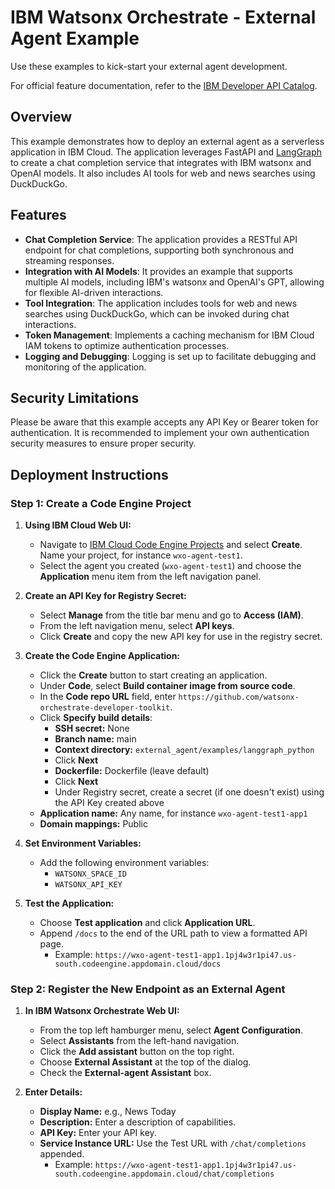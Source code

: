 # IBM Watsonx Orchestrate - External Agent Example

Use these examples to kick-start your external agent development.

For official feature documentation, refer to the [IBM Developer API Catalog](https://developer.ibm.com/apis/catalog/watsonorchestrate--custom-assistants/api/API--watsonorchestrate--ibm-watsonx-orchestrate-api#Register_an_external_chat_completions_agent__agents_external_chat_post).

## Overview

This example demonstrates how to deploy an external agent as a serverless application in IBM Cloud. The application leverages 
FastAPI and [LangGraph](https://www.langchain.com/langgraph) to create a chat completion service that integrates with IBM watsonx and OpenAI models. It also includes AI tools for web and news searches using DuckDuckGo.

## Features

- **Chat Completion Service**: The application provides a RESTful API endpoint for chat completions, supporting both synchronous and streaming responses.
- **Integration with AI Models**: It provides an example that supports multiple AI models, including IBM's watsonx and OpenAI's GPT, allowing for flexible AI-driven interactions.
- **Tool Integration**: The application includes tools for web and news searches using DuckDuckGo, which can be invoked during chat interactions.
- **Token Management**: Implements a caching mechanism for IBM Cloud IAM tokens to optimize authentication processes.
- **Logging and Debugging**: Logging is set up to facilitate debugging and monitoring of the application.

## Security Limitations

Please be aware that this example accepts any API Key or Bearer token for authentication. 
It is recommended to implement your own authentication security measures to ensure proper security.

## Deployment Instructions

### Step 1: Create a Code Engine Project

1. **Using IBM Cloud Web UI:**
   - Navigate to [IBM Cloud Code Engine Projects](https://cloud.ibm.com/containers/serverless/projects) and select **Create**. Name your project, for instance `wxo-agent-test1`.
   - Select the agent you created (`wxo-agent-test1`) and choose the **Application** menu item from the left navigation panel.

2. **Create an API Key for Registry Secret:**
   - Select **Manage** from the title bar menu and go to **Access (IAM)**.
   - From the left navigation menu, select **API keys**.
   - Click **Create** and copy the new API key for use in the registry secret.

3. **Create the Code Engine Application:**
   - Click the **Create** button to start creating an application.
   - Under **Code**, select **Build container image from source code**.
   - In the **Code repo URL** field, enter `https://github.com/watsonx-orchestrate-developer-toolkit`.
   - Click **Specify build details**:
     - **SSH secret:** None
     - **Branch name:** main
     - **Context directory:** `external_agent/examples/langgraph_python`
     - Click **Next**
     - **Dockerfile:** Dockerfile (leave default)
     - Click **Next**
     - Under Registry secret, create a secret (if one doesn't exist) using the API Key created above
   - **Application name:** Any name, for instance `wxo-agent-test1-app1`
   - **Domain mappings:** Public

4. **Set Environment Variables:**
   - Add the following environment variables:
     - `WATSONX_SPACE_ID`
     - `WATSONX_API_KEY`

5. **Test the Application:**
   - Choose **Test application** and click **Application URL**.
   - Append `/docs` to the end of the URL path to view a formatted API page.
     - Example: `https://wxo-agent-test1-app1.1pj4w3r1pi47.us-south.codeengine.appdomain.cloud/docs`

### Step 2: Register the New Endpoint as an External Agent

1. **In IBM Watsonx Orchestrate Web UI:**
   - From the top left hamburger menu, select **Agent Configuration**.
   - Select **Assistants** from the left-hand navigation.
   - Click the **Add assistant** button on the top right.
   - Choose **External Assistant** at the top of the dialog.
   - Check the **External-agent Assistant** box.

2. **Enter Details:**
   - **Display Name:** e.g., News Today
   - **Description:** Enter a description of capabilities.
   - **API Key:** Enter your API key.
   - **Service Instance URL:** Use the Test URL with `/chat/completions` appended.
     - Example: `https://wxo-agent-test1-app1.1pj4w3r1pi47.us-south.codeengine.appdomain.cloud/chat/completions`